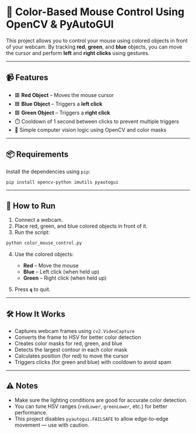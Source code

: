 # 🎯 Color-Based Mouse Control Using OpenCV & PyAutoGUI

This project allows you to control your mouse using colored objects in front of your webcam. By tracking **red**, **green**, and **blue** objects, you can move the cursor and perform **left** and **right clicks** using gestures.

---

## 📹 Features

* 🟥 **Red Object** – Moves the mouse cursor
* 🟦 **Blue Object** – Triggers a **left click**
* 🟩 **Green Object** – Triggers a **right click**
* ⏱️ Cooldown of 1 second between clicks to prevent multiple triggers
* 🧠 Simple computer vision logic using OpenCV and color masks

---

## 📦 Requirements

Install the dependencies using `pip`:

```bash
pip install opencv-python imutils pyautogui
```

---

## 🚀 How to Run

1. Connect a webcam.
2. Place red, green, and blue colored objects in front of it.
3. Run the script:

```bash
python color_mouse_control.py
```

4. Use the colored objects:

   * **Red** – Move the mouse
   * **Blue** – Left click (when held up)
   * **Green** – Right click (when held up)

5. Press **`q`** to quit.

---

## 🛠️ How It Works

* Captures webcam frames using `cv2.VideoCapture`
* Converts the frame to HSV for better color detection
* Creates color masks for red, green, and blue
* Detects the largest contour in each color mask
* Calculates position (for red) to move the cursor
* Triggers clicks (for green and blue) with cooldown to avoid spam

---

## ⚠️ Notes

* Make sure the lighting conditions are good for accurate color detection.
* You can tune HSV ranges (`redLower`, `greenLower`, etc.) for better performance.
* This project disables `pyautogui.FAILSAFE` to allow edge-to-edge movement — use with caution.

